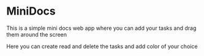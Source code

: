 # MiniDocs

This is a simple mini docs web app where you can add your tasks and drag them around the screen

Here you can create read and delete the tasks and add color of your choice
